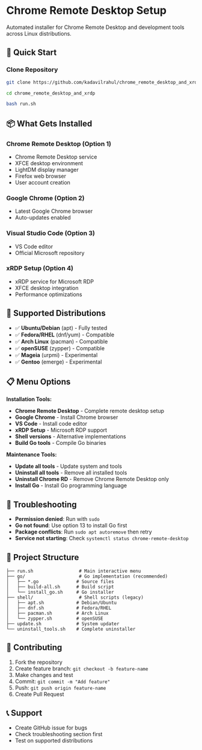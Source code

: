 # Chrome Remote Desktop Setup

Automated installer for Chrome Remote Desktop and development tools across Linux distributions.

## 🚀 Quick Start

### Clone Repository

```bash
git clone https://github.com/kadavilrahul/chrome_remote_desktop_and_xrdp.git
```

```bash
cd chrome_remote_desktop_and_xrdp
```

```bash
bash run.sh
```


## 📦 What Gets Installed

### Chrome Remote Desktop (Option 1)
- Chrome Remote Desktop service
- XFCE desktop environment
- LightDM display manager
- Firefox web browser
- User account creation

### Google Chrome (Option 2)
- Latest Google Chrome browser
- Auto-updates enabled

### Visual Studio Code (Option 3)
- VS Code editor
- Official Microsoft repository

### xRDP Setup (Option 4)
- xRDP service for Microsoft RDP
- XFCE desktop integration
- Performance optimizations

## 🐧 Supported Distributions

- ✅ **Ubuntu/Debian** (apt) - Fully tested
- ✅ **Fedora/RHEL** (dnf/yum) - Compatible
- ✅ **Arch Linux** (pacman) - Compatible
- ✅ **openSUSE** (zypper) - Compatible
- ✅ **Mageia** (urpmi) - Experimental
- ✅ **Gentoo** (emerge) - Experimental


## 📋 Menu Options

**Installation Tools:**
- **Chrome Remote Desktop** - Complete remote desktop setup
- **Google Chrome** - Install Chrome browser
- **VS Code** - Install code editor
- **xRDP Setup** - Microsoft RDP support
- **Shell versions** - Alternative implementations
- **Build Go tools** - Compile Go binaries

**Maintenance Tools:**
- **Update all tools** - Update system and tools
- **Uninstall all tools** - Remove all installed tools
- **Uninstall Chrome RD** - Remove Chrome Remote Desktop only
- **Install Go** - Install Go programming language

## 🔧 Troubleshooting

- **Permission denied**: Run with `sudo`
- **Go not found**: Use option 13 to install Go first
- **Package conflicts**: Run `sudo apt autoremove` then retry
- **Service not starting**: Check `systemctl status chrome-remote-desktop`

## 📁 Project Structure

```
├── run.sh                 # Main interactive menu
├── go/                    # Go implementation (recommended)
│   ├── *.go              # Source files
│   ├── build-all.sh      # Build script
│   └── install_go.sh     # Go installer
├── shell/                 # Shell scripts (legacy)
│   ├── apt.sh            # Debian/Ubuntu
│   ├── dnf.sh            # Fedora/RHEL
│   ├── pacman.sh         # Arch Linux
│   └── zypper.sh         # openSUSE
├── update.sh             # System updater
└── uninstall_tools.sh    # Complete uninstaller
```

## 🤝 Contributing

1. Fork the repository
2. Create feature branch: `git checkout -b feature-name`
3. Make changes and test
4. Commit: `git commit -m "Add feature"`
5. Push: `git push origin feature-name`
6. Create Pull Request

## 📞 Support

- Create GitHub issue for bugs
- Check troubleshooting section first
- Test on supported distributions
